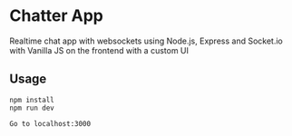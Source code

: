 # Chatter App
Realtime chat app with websockets using Node.js, Express and Socket.io with Vanilla JS on the frontend with a custom UI

## Usage
```
npm install
npm run dev

Go to localhost:3000
```

